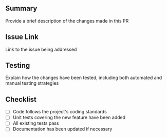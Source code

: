 ## Summary
Provide a brief description of the changes made in this PR

## Issue Link
Link to the issue being addressed

## Testing
Explain how the changes have been tested, including both automated and manual testing strategies

## Checklist
- [ ] Code follows the project's coding standards
- [ ] Unit tests covering the new feature have been added
- [ ] All existing tests pass
- [ ] Documentation has been updated if necessary